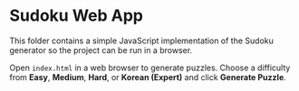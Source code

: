 # Sudoku Web App

This folder contains a simple JavaScript implementation of the Sudoku generator so the project can be run in a browser.

Open `index.html` in a web browser to generate puzzles. Choose a difficulty from **Easy**, **Medium**, **Hard**, or **Korean (Expert)** and click **Generate Puzzle**.

